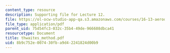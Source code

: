 ```yaml
---
content_type: resource
description: Supporting file for Lecture 12.
file: https://ol-ocw-studio-app-qa.s3.amazonaws.com/courses/16-13-aerodynamics-of-viscous-fluids-fall-2003/8b9c752e007430fba9d42241824d00b9_thwaites_method.pdf
file_type: application/pdf
parent_uid: 75d54fc3-032c-35b4-49de-966608dbca41
resourcetype: Document
title: thwaites_method.pdf
uid: 8b9c752e-0074-30fb-a9d4-2241824d00b9
---
```

